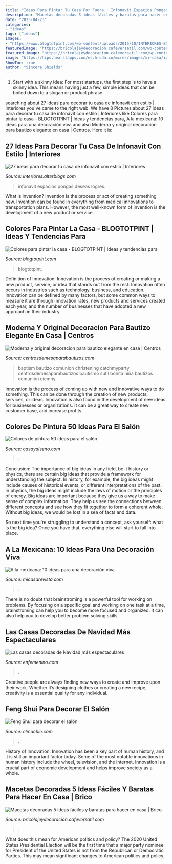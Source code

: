 ```yaml
---
title: "Ideas Para Pintar Tu Casa Por Fuera : Infonavit Espacios Pongas Deseas Logres"
description: "Macetas decoradas 5 ideas fáciles y baratas para hacer en casa"
date: "2023-04-23"
categories:
- "ideas"
tags: ["ideas"]
images:
- "https://www.blogtotpint.com/wp-content/uploads/2015/10/INTERIORES-EXCEPCIONALES-1.jpg"
featuredImage: "https://bricolajeydecoracion.cafeversatil.com/wp-content/uploads/2016/10/004-38.jpg"
featured_image: "https://bricolajeydecoracion.cafeversatil.com/wp-content/uploads/2016/10/004-38.jpg"
image: "https://hips.hearstapps.com/es.h-cdn.co/mcres/images/mi-casa/ideas-decoracion/ideas-decoracion-mexicana/al-solecito/1816537-1-esl-ES/al-solecito.jpg?resize=480:*"
ShowToc: true
author: "Sincere Shields"
---
```



1. Start with a skinny idea: For most startups, the first step is to have a skinny idea. This means having just a few, simple ideas that can be boiled down to a slogan or product phrase.

	

		
searching about 27 ideas para decorar tu casa de infonavit con estilo | Interiores you've came to the right web. We have 8 Pictures about 27 ideas para decorar tu casa de infonavit con estilo | Interiores like Colores para pintar la casa - BLOGTOTPINT | Ideas y tendencias para, A la mexicana: 10 ideas para una decoración viva and also Moderna y original decoracion para bautizo elegante en casa | Centros. Here it is:
		
    
## 27 Ideas Para Decorar Tu Casa De Infonavit Con Estilo | Interiores

<img loading=lazy src="https://interiores.alterblogs.com/wp-content/uploads/2017/01/27-ideas-para-decorar-tu-casa-de-infonavit-con-estilo-10.jpg" onerror="this.onerror=null;this.src='https://tse2.mm.bing.net/th?id=OIP.yi2LfkkX-dxaH9vVvvNdtwHaFj&amp;pid=15.1';" alt="27 ideas para decorar tu casa de infonavit con estilo | Interiores">

_Source: interiores.alterblogs.com_

>infonavit espacios pongas deseas logres. 

	

What is invention?
Invention is the process or act of creating something new. Invention can be found in everything from medical innovations to transportation plans. However, the most well-known form of invention is the development of a new product or service.

    
## Colores Para Pintar La Casa - BLOGTOTPINT | Ideas Y Tendencias Para

<img loading=lazy src="https://www.blogtotpint.com/wp-content/uploads/2015/10/INTERIORES-EXCEPCIONALES-1.jpg" onerror="this.onerror=null;this.src='https://tse2.mm.bing.net/th?id=OIP.cQA6BGAdsTtUI5Zt1VLHkAHaGt&amp;pid=15.1';" alt="Colores para pintar la casa - BLOGTOTPINT | Ideas y tendencias para">

_Source: blogtotpint.com_

>blogtotpint. 

	

Definition of Innovation:
Innovation is the process of creating or making a new product, service, or idea that stands out from the rest. Innovation often occurs in industries such as technology, business, and education. Innovation can be defined by many factors, but some common ways to measure it are through innovation rates, new products and services created each year, and the number of businesses that have adopted a new approach in their industry.

    
## Moderna Y Original Decoracion Para Bautizo Elegante En Casa | Centros

<img loading=lazy src="https://centrosdemesaparabautizos.com/wp-content/uploads/2016/08/decoracion-para-bautizo-elegante-para-niño-300x400.jpg" onerror="this.onerror=null;this.src='https://tse2.mm.bing.net/th?id=OIP.hwrWETRlre5n6hY44PC_GwAAAA&amp;pid=15.1';" alt="Moderna y original decoracion para bautizo elegante en casa | Centros">

_Source: centrosdemesaparabautizos.com_

>baptism bautizo comunion christening catchmyparty centrosdemesaparabautizos bautismo sutil bonita niña bautizos comunión ciemny. 

	

Innovation is the process of coming up with new and innovative ways to do something. This can be done through the creation of new products, services, or ideas. Innovation is also found in the development of new ideas for businesses or organizations. It can be a great way to create new customer base, and increase profits.

    
## Colores De Pintura 50 Ideas Para El Salón

<img loading=lazy src="https://casaydiseno.com/wp-content/uploads/2015/11/Kristina-Wolf-salon-pared-pintada-amarillo.jpeg" onerror="this.onerror=null;this.src='https://tse1.mm.bing.net/th?id=OIP.7xqnLzO05ujYtIWSNfsF-QHaHa&amp;pid=15.1';" alt="Colores de pintura 50 ideas para el salón">

_Source: casaydiseno.com_

>. 

	

Conclusion: The importance of big ideas
In any field, be it history or physics, there are certain big ideas that provide a framework for understanding the subject. In history, for example, the big ideas might include causes of historical events, or different interpretations of the past. In physics, the big ideas might include the laws of motion or the principles of energy.
Big ideas are important because they give us a way to make sense of complex information. They help us see the connections between different concepts and see how they fit together to form a coherent whole. Without big ideas, we would be lost in a sea of facts and data.

So next time you're struggling to understand a concept, ask yourself: what is the big idea? Once you have that, everything else will start to fall into place.

    
## A La Mexicana: 10 Ideas Para Una Decoración Viva

<img loading=lazy src="https://hips.hearstapps.com/es.h-cdn.co/mcres/images/mi-casa/ideas-decoracion/ideas-decoracion-mexicana/al-solecito/1816537-1-esl-ES/al-solecito.jpg?resize=480:*" onerror="this.onerror=null;this.src='https://tse2.mm.bing.net/th?id=OIP.kIvhnw0xboIWovVTxAshPgHaJ4&amp;pid=15.1';" alt="A la mexicana: 10 ideas para una decoración viva">

_Source: micasarevista.com_

>. 

	

There is no doubt that brainstroming is a powerful tool for working on problems. By focusing on a specific goal and working on one task at a time, brainstroming can help you to become more focused and organized. It can also help you to develop better problem solving skills.

    
## Las Casas Decoradas De Navidad Más Espectaculares

<img loading=lazy src="https://assets.afcdn.com/story/20181127/las-casas-decoradas-de-navidad-mas-espectaculares-1316784_w767h767c1cx975cy798.jpg" onerror="this.onerror=null;this.src='https://tse3.mm.bing.net/th?id=OIP.vfPw07soBYWxuWqFCRRp_gHaHa&amp;pid=15.1';" alt="Las casas decoradas de Navidad más espectaculares">

_Source: enfemenino.com_

>. 

	

Creative people are always finding new ways to create and improve upon their work. Whether it’s designing clothes or creating a new recipe, creativity is a essential quality for any individual.

    
## Feng Shui Para Decorar El Salón

<img loading=lazy src="https://www.elmueble.com/medio/2017/04/23/00433526-o_f2a36bff.jpg" onerror="this.onerror=null;this.src='https://tse2.mm.bing.net/th?id=OIP.R6ZzwZOFH4ut_H-xDNxckAHaJ4&amp;pid=15.1';" alt="Feng Shui para decorar el salón">

_Source: elmueble.com_

>. 

	

History of Innovation:
Innovation has been a key part of human history, and it is still an important factor today. Some of the most notable innovations in human history include the wheel, television, and the internet. Innovation is a crucial part of economic development and helps improve society as a whole.

    
## Macetas Decoradas 5 Ideas Fáciles Y Baratas Para Hacer En Casa | Brico

<img loading=lazy src="https://bricolajeydecoracion.cafeversatil.com/wp-content/uploads/2016/10/004-38.jpg" onerror="this.onerror=null;this.src='https://tse2.mm.bing.net/th?id=OIP.5eZDtwI0rAmi_ml5L2bdDAHaJ4&amp;pid=15.1';" alt="Macetas decoradas 5 ideas fáciles y baratas para hacer en casa | Brico">

_Source: bricolajeydecoracion.cafeversatil.com_

>. 

	

What does this mean for American politics and policy?
The 2020 United States Presidential Election will be the first time that a major party nominee for President of the United States is not from the Republican or Democratic Parties. This may mean significant changes to American politics and policy.

